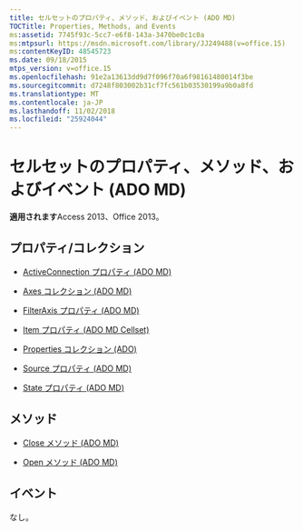 ```yaml
---
title: セルセットのプロパティ、メソッド、およびイベント (ADO MD)
TOCTitle: Properties, Methods, and Events
ms:assetid: 7745f93c-5cc7-e6f8-143a-3470be0c1c0a
ms:mtpsurl: https://msdn.microsoft.com/library/JJ249488(v=office.15)
ms:contentKeyID: 48545723
ms.date: 09/18/2015
mtps_version: v=office.15
ms.openlocfilehash: 91e2a13613dd9d7f096f70a6f98161480014f3be
ms.sourcegitcommit: d7248f803002b31cf7fc561b03530199a9b0a8fd
ms.translationtype: MT
ms.contentlocale: ja-JP
ms.lasthandoff: 11/02/2018
ms.locfileid: "25924044"
---
```

# <a name="cellset-properties-methods-and-events-ado-md"></a>セルセットのプロパティ、メソッド、およびイベント (ADO MD)


**適用されます**Access 2013、Office 2013。

## <a name="propertiescollections"></a>プロパティ/コレクション

- [ActiveConnection プロパティ (ADO MD)](activeconnection-property-ado-md.md)

- [Axes コレクション (ADO MD)](axes-collection-ado-md.md)

- [FilterAxis プロパティ (ADO MD)](filteraxis-property-ado-md.md)

- [Item プロパティ (ADO MD Cellset)](item-property-ado-md-cellset.md)

- [Properties コレクション (ADO)](properties-collection-ado.md)

- [Source プロパティ (ADO MD)](source-property-ado-md.md)

- [State プロパティ (ADO MD)](state-property-ado-md.md)

## <a name="methods"></a>メソッド

- [Close メソッド (ADO MD)](close-method-ado-md.md)

- [Open メソッド (ADO MD)](open-method-ado-md.md)

## <a name="events"></a>イベント

なし。

